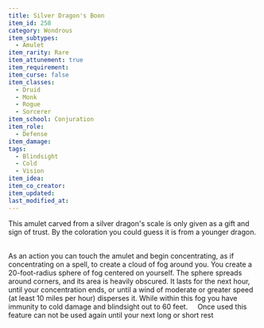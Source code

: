 ```yaml
---
title: Silver Dragon's Boon
item_id: 258
category: Wondrous
item_subtypes:
  - Amulet
item_rarity: Rare
item_attunement: true
item_requirement:
item_curse: false
item_classes:
  - Druid
  - Monk
  - Rogue
  - Sorcerer
item_school: Conjuration
item_role:
  - Defense
item_damage:
tags:
  - Blindsight
  - Cold
  - Vision
item_idea:
item_co_creator:
item_updated:
last_modified_at:
---
```


This amulet carved from a silver dragon's scale is only given as a gift and sign of trust. By the coloration you could guess it is from a younger dragon.   

As an action you can touch the amulet and begin concentrating, as if concentrating on a spell, to create a cloud of fog around you.
You create a 20-foot-radius sphere of fog centered on yourself. The sphere spreads around corners, and its area is heavily obscured. It lasts for the next hour, until your concentration ends, or until a wind of moderate or greater speed (at least 10 miles per hour) disperses it. While within this fog you have immunity to cold damage and blindsight out to 60 feet.    
Once used this feature can not be used again until your next long or short rest

